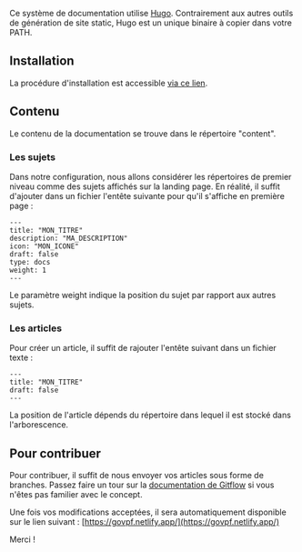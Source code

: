Ce système de documentation utilise [Hugo](https://gohugo.io). Contrairement aux autres outils de génération de site static, Hugo est un unique binaire à copier dans votre PATH.

## Installation

La procédure d'installation est accessible [via ce lien](https://gohugo.io/getting-started/quick-start/).

## Contenu

Le contenu de la documentation se trouve dans le répertoire "content".

### Les sujets

Dans notre configuration, nous allons considérer les répertoires de premier niveau comme des sujets affichés sur la landing page. En réalité, il suffit d'ajouter dans un fichier l'entête suivante pour qu'il s'affiche en première page :

```
---
title: "MON_TITRE"
description: "MA_DESCRIPTION"
icon: "MON_ICONE"
draft: false
type: docs
weight: 1
---
```

Le paramètre weight indique la position du sujet par rapport aux autres sujets.

### Les articles

Pour créer un article, il suffit de rajouter l'entête suivant dans un fichier texte :

```
---
title: "MON_TITRE"
draft: false
---
```

La position de l'article dépends du répertoire dans lequel il est stocké dans l'arborescence.

## Pour contribuer

Pour contribuer, il suffit de nous envoyer vos articles sous forme de branches. Passez faire un tour sur la [documentation de Gitflow](https://guides.github.com/introduction/flow/) si vous n'êtes pas familier avec le concept.

Une fois vos modifications acceptées, il sera automatiquement disponible sur le lien suivant : [https://govpf.netlify.app/](https://govpf.netlify.app/)

Merci !

